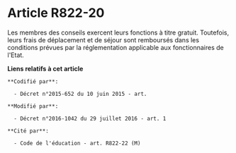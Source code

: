 # Article R822-20

Les membres des conseils exercent leurs fonctions à titre gratuit. Toutefois, leurs frais de déplacement et de séjour sont
remboursés dans les conditions prévues par la réglementation applicable aux fonctionnaires de l'Etat.

**Liens relatifs à cet article**

	**Codifié par**:

	  - Décret n°2015-652 du 10 juin 2015 - art.

	**Modifié par**:

	  - Décret n°2016-1042 du 29 juillet 2016 - art. 1

	**Cité par**:

	  - Code de l'éducation - art. R822-22 (M)
